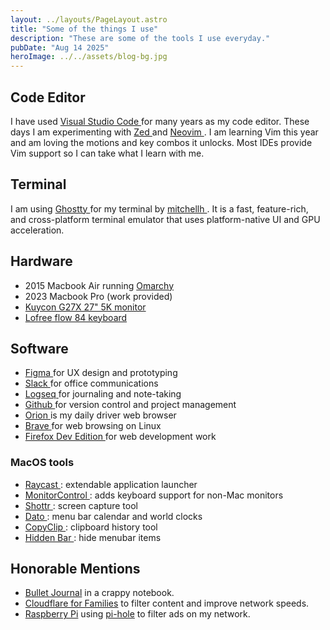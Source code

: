 ```yaml
---
layout: ../layouts/PageLayout.astro
title: "Some of the things I use"
description: "These are some of the tools I use everyday."
pubDate: "Aug 14 2025"
heroImage: ../../assets/blog-bg.jpg
---
```


## Code Editor

I have used [ Visual Studio Code ](vscode) for many years as my code editor. These days I am experimenting with [ Zed ](zed) and [ Neovim ](http://www.lazyvim.org/). I am learning Vim this year and am loving the motions and key combos it unlocks. Most IDEs provide Vim support so I can take what I learn with me.

## Terminal

I am using [ Ghostty ](https://ghostty.org/) for my terminal by [ mitchellh ](https://x.com/mitchellh). It is a fast, feature-rich, and cross-platform terminal emulator that uses platform-native UI and GPU acceleration.

## Hardware

- 2015 Macbook Air running [ Omarchy ](https://omarchy.org/)
- 2023 Macbook Pro (work provided)
- [ Kuycon G27X 27" 5K monitor ](https://kuycon.us/monitors/G27P/)
- [ Lofree flow 84 keyboard ](https://www.lofree.co/products/lofree-flow-the-smoothest-mechanical-keyboard)

## Software

- [ Figma ](https://www.figma.com/) for UX design and prototyping
- [ Slack ](https://slack.com/) for office communications
- [ Logseq ](https://logseq.com/) for journaling and note-taking
- [ Github ](https://github.com/) for version control and project management
- [ Orion ](https://kagi.com/orion/) is my daily driver web browser
- [ Brave ](https://brave.com/) for web browsing on Linux
- [ Firefox Dev Edition ](https://www.mozilla.org/en-US/firefox/developer/) for web development work

### MacOS tools

- [ Raycast ](https://www.raycast.com/): extendable application launcher
- [ MonitorControl ](https://github.com/MonitorControl/MonitorControl): adds keyboard support for non-Mac monitors
- [ Shottr ](https://shottr.cc/): screen capture tool
- [ Dato ](https://sindresorhus.com/dato): menu bar calendar and world clocks
- [ CopyClip ](https://apps.apple.com/us/app/copyclip-clipboard-history/id595191960?mt=12): clipboard history tool
- [ Hidden Bar ](https://apps.apple.com/us/app/hidden-bar/id1452453066?mt=12): hide menubar items

## Honorable Mentions

- [Bullet Journal](https://bulletjournal.com/) in a crappy notebook.
- [Cloudflare for Families](https://blog.cloudflare.com/introducing-1-1-1-1-for-families/) to filter content and improve network speeds.
- [Raspberry Pi][rpi] using [pi-hole][pihole] to filter ads on my network.

[vscode]: https://code.visualstudio.com/
[zed]: https://zed.dev/
[manifesto]: https://hackernoon.com/why-i-stopped-using-multiple-monitors-bfd87efa2e5b
[webcam]: http://a.co/1F7pfgq
[slack]: https://slack.com/
[rpi]: https://www.raspberrypi.org/
[pihole]: https://pi-hole.net/
